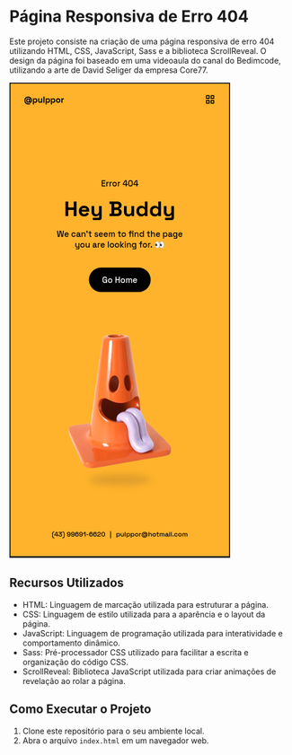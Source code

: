 # Página Responsiva de Erro 404

Este projeto consiste na criação de uma página responsiva de erro 404 utilizando HTML, CSS, JavaScript, Sass e a biblioteca ScrollReveal. O design da página foi baseado em uma videoaula do canal do Bedimcode, utilizando a arte de David Seliger da empresa Core77.

![Página de Erro 404](./assets/img/captura.png)

## Recursos Utilizados

- HTML: Linguagem de marcação utilizada para estruturar a página.
- CSS: Linguagem de estilo utilizada para a aparência e o layout da página.
- JavaScript: Linguagem de programação utilizada para interatividade e comportamento dinâmico.
- Sass: Pré-processador CSS utilizado para facilitar a escrita e organização do código CSS.
- ScrollReveal: Biblioteca JavaScript utilizada para criar animações de revelação ao rolar a página.

## Como Executar o Projeto

1. Clone este repositório para o seu ambiente local.
2. Abra o arquivo `index.html` em um navegador web.
